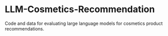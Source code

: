 # LLM-Cosmetics-Recommendation
Code and data for evaluating large language models for cosmetics product recommendations.
